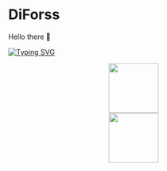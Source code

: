 # DiForss 
Hello there 👋



[![Typing SVG](https://readme-typing-svg.herokuapp.com?color=%2336BCF7&lines=Computer+science+student)](https://git.io/typing-svg)
<div style=“display: flex”> 
  <div id="header" align="center"> 
  <img src="https://media.giphy.com/media/qgQUggAC3Pfv687qPC/giphy.gif" width="100"/> 
</div>  
<div id="header" align="center"> 
  <img src="https://media.giphy.com/media/3oKIPnAiaMCws8nOsE/giphy.gif" width="100"/> 
</div>
</div>
